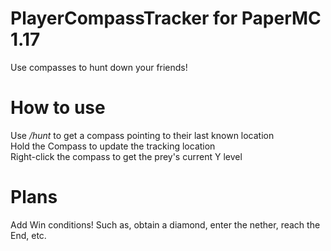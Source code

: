 # PlayerCompassTracker for PaperMC 1.17
Use compasses to hunt down your friends!

# How to use
Use */hunt* to get a compass pointing to their last known location  
Hold the Compass to update the tracking location  
Right-click the compass to get the prey's current Y level

# Plans
Add Win conditions! Such as, obtain a diamond, enter the nether, reach the End, etc.

